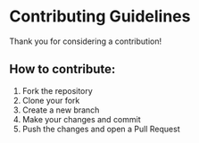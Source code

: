 # Contributing Guidelines

Thank you for considering a contribution!

## How to contribute:
1. Fork the repository
2. Clone your fork
3. Create a new branch
4. Make your changes and commit
5. Push the changes and open a Pull Request
